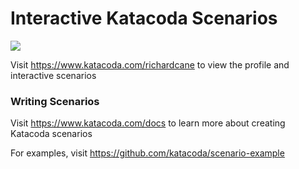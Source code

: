 # Interactive Katacoda Scenarios

[![](http://shields.katacoda.com/katacoda/richardcane/count.svg)](https://www.katacoda.com/richardcane "Get your profile on Katacoda.com")

Visit https://www.katacoda.com/richardcane to view the profile and interactive scenarios

### Writing Scenarios
Visit https://www.katacoda.com/docs to learn more about creating Katacoda scenarios

For examples, visit https://github.com/katacoda/scenario-example
